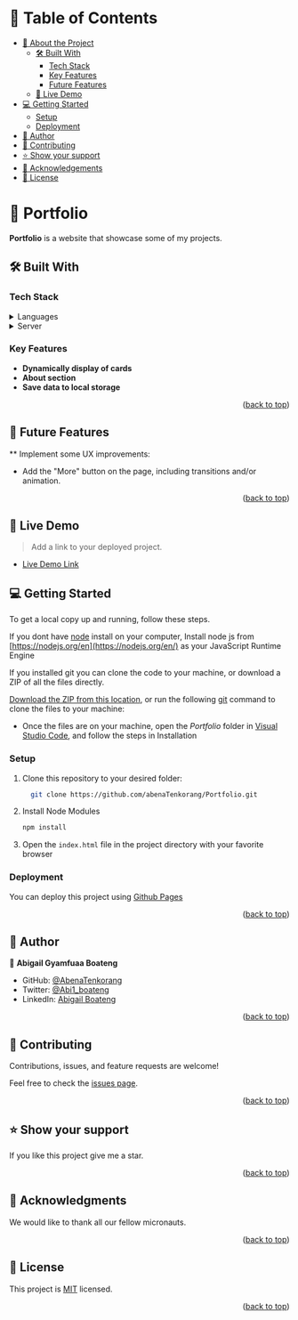<!-- TABLE OF CONTENTS -->

# 📗 Table of Contents

- [📖 About the Project](#about-project)
  - [🛠 Built With](#built-with)
    - [Tech Stack](#tech-stack)
    - [Key Features](#key-features)
    - [Future Features](#future-features)
  - [🚀 Live Demo](#live-demo)
- [💻 Getting Started](#getting-started)
  - [Setup](#setup)
  - [Deployment](#triangular_flag_on_post-deployment)
- [👥 Author](#authors)
- [🤝 Contributing](#contributing)
- [⭐️ Show your support](#support)
- [🙏 Acknowledgements](#acknowledgements)
- [📝 License](#license)


<!-- PROJECT DESCRIPTION -->

# 📖 Portfolio <a name="about-project"></a>

**Portfolio** is a website that showcase some of my projects.

## 🛠 Built With <a name="built-with"></a>

### Tech Stack <a name="tech-stack"></a>



<details>
  <summary>Languages</summary>
  <ul>
    <li>HTML</li>
    <li>CSS</li>
    <li>Javascript</li>
  </ul>
</details>

<details>
  <summary>Server</summary>
  <ul>
    <li><a href="https://github.com/">Github</a></li>
  </ul>
</details>

<!-- Features -->

### Key Features <a name="key-features"></a>

- **Dynamically display of cards**
- **About section**
- **Save data to local storage**

<p align="right">(<a href="#readme-top">back to top</a>)</p>

## 🔭 Future Features <a name="future-features"></a>

  ** Implement some UX improvements: 
  - Add the "More" button on the page, including transitions and/or animation.


<p align="right">(<a href="#readme-top">back to top</a>)</p>


## 🚀 Live Demo <a name="live-demo"></a>

> Add a link to your deployed project.

- [Live Demo Link]( https://abenatenkorang.github.io/Portfolio/)

<!-- GETTING STARTED -->

## 💻 Getting Started <a name="getting-started"></a>

To get a local copy up and running, follow these steps.


If you dont have [node](https://node.org) install on your computer, Install node js from [https://nodejs.org/en](https://nodejs.org/en/) as your JavaScript Runtime Engine

If you installed git you can clone the code to your machine, or download a ZIP of all the files directly.

[Download the ZIP from this location](https://github.com/abenaTenkorang/Portfolio/archive/refs/heads/main.zip), or run the following [git](https://git-scm.com/downloads) command to clone the files to your machine:

- Once the files are on your machine, open the _Portfolio_ folder in [Visual Studio Code](https://code.visualstudio.com/), and follow the steps in Installation

### Setup

1. Clone this repository to your desired folder:

    ```sh
      git clone https://github.com/abenaTenkorang/Portfolio.git
    ```

2. Install Node Modules

   ```sh
   npm install
   ```
   
3. Open the `index.html` file in the project directory with your favorite browser

### Deployment
<a name="triangular_flag_on_post-deployment"></a>

You can deploy this project using [Github Pages](https://docs.github.com/en/pages/getting-started-with-github-pages/creating-a-github-pages-site)


<p align="right">(<a href="#readme-top">back to top</a>)</p>
 
 
## 👥 Author
<a name="authors"></a>

👤 **Abigail Gyamfuaa Boateng**

- GitHub: [@AbenaTenkorang](https://github.com/abenaTenkorang)
- Twitter: [@Abi1_boateng](https://twitter.com/Abi1_boateng)
- LinkedIn: [Abigail Boateng](https://www.linkedin.com/in/abigail-boateng-345395141/)

<p align="right">(<a href="#readme-top">back to top</a>)</p>


<!-- CONTRIBUTING -->

## 🤝 Contributing <a name="contributing"></a>

 
Contributions, issues, and feature requests are welcome!

Feel free to check the [issues page](../../issues/).

<p align="right">(<a href="#readme-top">back to top</a>)</p>

<!-- SUPPORT -->

## ⭐️ Show your support <a name="support"></a>

If you like this project give me a star.

<p align="right">(<a href="#readme-top">back to top</a>)</p>

<!-- ACKNOWLEDGEMENTS -->

## 🙏 Acknowledgments <a name="acknowledgements"></a>

 We would like to thank all our fellow micronauts.


<p align="right">(<a href="#readme-top">back to top</a>)</p>


<!-- LICENSE -->

## 📝 License <a name="license"></a>

This project is [MIT](https://github.com/abenaTenkorang/Awesome-Books/blob/main/MIT.md) licensed.

<p align="right">(<a href="#readme-top">back to top</a>)</p>




